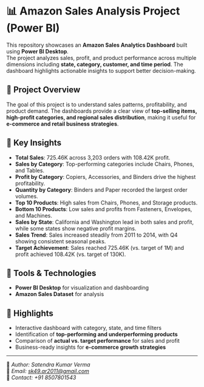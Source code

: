 # 📊 Amazon Sales Analysis Project (Power BI)

This repository showcases an **Amazon Sales Analytics Dashboard** built using **Power BI Desktop**.  
The project analyzes sales, profit, and product performance across multiple dimensions including **state, category, customer, and time period**. The dashboard highlights actionable insights to support better decision-making.

## 🔹 Project Overview
The goal of this project is to understand sales patterns, profitability, and product demand. The dashboards provide a clear view of **top-selling items, high-profit categories, and regional sales distribution**, making it useful for **e-commerce and retail business strategies**.

## 🔹 Key Insights
- **Total Sales**: 725.46K across 3,203 orders with 108.42K profit.  
- **Sales by Category**: Top-performing categories include Chairs, Phones, and Tables.  
- **Profit by Category**: Copiers, Accessories, and Binders drive the highest profitability.  
- **Quantity by Category**: Binders and Paper recorded the largest order volumes.  
- **Top 10 Products**: High sales from Chairs, Phones, and Storage products.  
- **Bottom 10 Products**: Low sales and profits from Fasteners, Envelopes, and Machines.  
- **Sales by State**: California and Washington lead in both sales and profit, while some states show negative profit margins.  
- **Sales Trend**: Sales increased steadily from 2011 to 2014, with Q4 showing consistent seasonal peaks.  
- **Target Achievement**: Sales reached 725.46K (vs. target of 1M) and profit achieved 108.42K (vs. target of 130K).  

## 🔹 Tools & Technologies
- **Power BI Desktop** for visualization and dashboarding  
- **Amazon Sales Dataset** for analysis  

## 🔹 Highlights
- Interactive dashboard with category, state, and time filters  
- Identification of **top-performing and underperforming products**  
- Comparison of **actual vs. target performance** for sales and profit  
- Business-ready insights for **e-commerce growth strategies**  

---

📌 *Author: Satendra Kumar Verma*  
📧 *Email: sk49.ar2011@gmail.com*  
📱 *Contact: +91 8507801543*  
